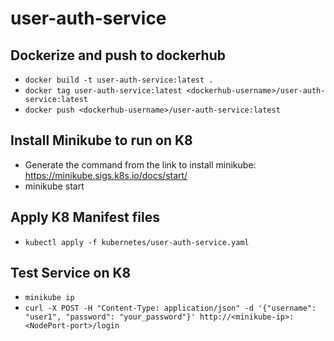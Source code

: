 # user-auth-service

## Dockerize and push to dockerhub
- `docker build -t user-auth-service:latest .`
- `docker tag user-auth-service:latest <dockerhub-username>/user-auth-service:latest`
- `docker push <dockerhub-username>/user-auth-service:latest`

## Install Minikube to run on K8
- Generate the command from the link to install minikube: https://minikube.sigs.k8s.io/docs/start/
- minikube start

## Apply K8 Manifest files
- `kubectl apply -f kubernetes/user-auth-service.yaml`

## Test Service on K8
-  `minikube ip`
-  `curl -X POST -H "Content-Type: application/json" -d '{"username": "user1", "password": "your_password"}' http://<minikube-ip>:<NodePort-port>/login`
